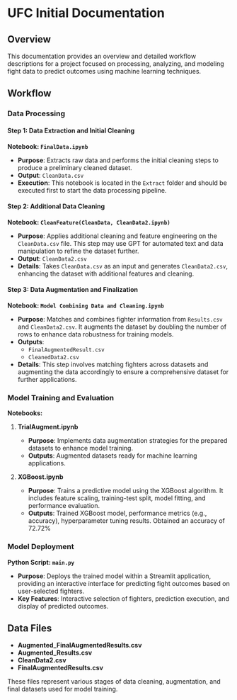 # UFC Initial Documentation

## Overview

This documentation provides an overview and detailed workflow descriptions for a project focused on processing, analyzing, and modeling fight data to predict outcomes using machine learning techniques.

## Workflow

### Data Processing

#### Step 1: Data Extraction and Initial Cleaning

**Notebook: `FinalData.ipynb`**
- **Purpose**: Extracts raw data and performs the initial cleaning steps to produce a preliminary cleaned dataset.
- **Output**: `CleanData.csv`
- **Execution**: This notebook is located in the `Extract` folder and should be executed first to start the data processing pipeline.

#### Step 2: Additional Data Cleaning

**Notebook: `CleanFeature(CleanData, CleanData2.ipynb)`**
- **Purpose**: Applies additional cleaning and feature engineering on the `CleanData.csv` file. This step may use GPT for automated text and data manipulation to refine the dataset further.
- **Output**: `CleanData2.csv`
- **Details**: Takes `CleanData.csv` as an input and generates `CleanData2.csv`, enhancing the dataset with additional features and cleaning.

#### Step 3: Data Augmentation and Finalization

**Notebook: `Model Combining Data and Cleaning.ipynb`**
- **Purpose**: Matches and combines fighter information from `Results.csv` and `CleanData2.csv`. It augments the dataset by doubling the number of rows to enhance data robustness for training models.
- **Outputs**:
  - `FinalAugmentedResult.csv`
  - `CleanedData2.csv`
- **Details**: This step involves matching fighters across datasets and augmenting the data accordingly to ensure a comprehensive dataset for further applications.

### Model Training and Evaluation

**Notebooks:**

1. **TrialAugment.ipynb**
   - **Purpose**: Implements data augmentation strategies for the prepared datasets to enhance model training.
   - **Outputs**: Augmented datasets ready for machine learning applications.

2. **XGBoost.ipynb**
   - **Purpose**: Trains a predictive model using the XGBoost algorithm. It includes feature scaling, training-test split, model fitting, and performance evaluation.
   - **Outputs**: Trained XGBoost model, performance metrics (e.g., accuracy), hyperparameter tuning results. Obtained an accuracy of 72.72%

### Model Deployment

**Python Script: `main.py`**
- **Purpose**: Deploys the trained model within a Streamlit application, providing an interactive interface for predicting fight outcomes based on user-selected fighters.
- **Key Features**: Interactive selection of fighters, prediction execution, and display of predicted outcomes.

## Data Files

- **Augmented_FinalAugmentedResults.csv**
- **Augmented_Results.csv**
- **CleanData2.csv**
- **FinalAugmentedResults.csv**

These files represent various stages of data cleaning, augmentation, and final datasets used for model training.
